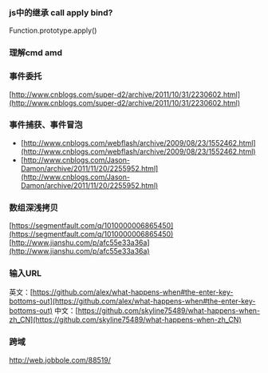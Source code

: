 ### js中的继承 call apply bind?
Function.prototype.apply()
### 理解cmd amd

### 事件委托
[http://www.cnblogs.com/super-d2/archive/2011/10/31/2230602.html](http://www.cnblogs.com/super-d2/archive/2011/10/31/2230602.html)
### 事件捕获、事件冒泡
- [http://www.cnblogs.com/webflash/archive/2009/08/23/1552462.html](http://www.cnblogs.com/webflash/archive/2009/08/23/1552462.html)
- [http://www.cnblogs.com/Jason-Damon/archive/2011/11/20/2255952.html](http://www.cnblogs.com/Jason-Damon/archive/2011/11/20/2255952.html)
### 数组深浅拷贝
[https://segmentfault.com/q/1010000006865450](https://segmentfault.com/q/1010000006865450)
[http://www.jianshu.com/p/afc55e33a36a](http://www.jianshu.com/p/afc55e33a36a)
### 输入URL
英文：[https://github.com/alex/what-happens-when#the-enter-key-bottoms-out](https://github.com/alex/what-happens-when#the-enter-key-bottoms-out)
中文：[https://github.com/skyline75489/what-happens-when-zh_CN](https://github.com/skyline75489/what-happens-when-zh_CN)

### 跨域
http://web.jobbole.com/88519/
